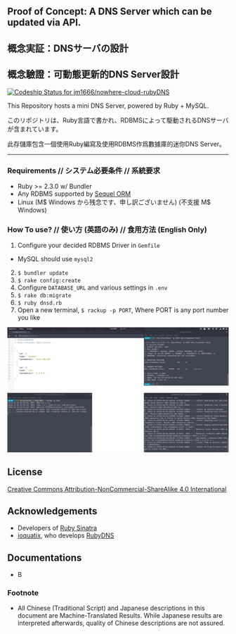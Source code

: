 ## Proof of Concept: A DNS Server which can be updated via API.
## 概念実証：DNSサーバの設計
## 概念驗證：可動態更新的DNS Server設計

[ ![Codeship Status for jm1666/nowhere-cloud-rubyDNS](https://app.codeship.com/projects/ff2b3060-adba-0134-3cb2-36e7a5ec89be/status?branch=master)](https://app.codeship.com/projects/192557)

This Repository hosts a mini DNS Server, powered by Ruby + MySQL.

このリポジトリは、Ruby言語で書かれ、RDBMSによって駆動されるDNSサーバが含まれています。

此存儲庫包含一個使用Ruby編寫及使用RDBMS作爲數據庫的迷你DNS Server。

---

### Requirements // システム必要条件 // 系統要求
* Ruby >= 2.3.0 w/ Bundler
* Any RDBMS supported by [Sequel ORM](http://sequel.jeremyevans.net/)
* Linux (M$ Windows から残念です、申し訳ございません) (不支援 M$ Windows)

### How To use? // 使い方 (英語のみ) // 食用方法 (English Only)
1. Configure your decided RDBMS Driver in `Gemfile`
  * MySQL should use `mysql2`
2. `$ bundler update`
3. `$ rake config:create`
4. Configure `DATABASE_URL` and various settings in `.env`
3. `$ rake db:migrate`
4. `$ ruby dnsd.rb`
5. Open a new terminal, `$ rackup -p PORT`, Where PORT is any port number you like

![Screenshot](screenshot.png?raw=true)

## License
[Creative Commons Attribution-NonCommercial-ShareAlike 4.0 International](https://creativecommons.org/licenses/by-nc-sa/4.0/)

## Acknowledgements
* Developers of [Ruby Sinatra](http://www.sinatrarb.com/)
* [ioquatix](https://github.com/ioquatix/), who develops [RubyDNS](https://github.com/ioquatix/rubydns)

## Documentations
* B

### Footnote
* All Chinese (Traditional Script) and Japanese descriptions in this document are Machine-Translated Results.
While Japanese results are interpreted afterwards, quality of Chinese descriptions are not assured.

